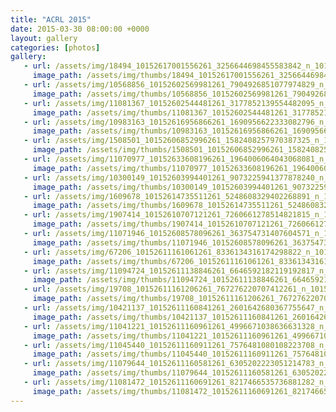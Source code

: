 ```yaml
---
title: "ACRL 2015"
date: 2015-03-30 08:00:00 +0000
layout: gallery
categories: [photos]
gallery:
   - url: /assets/img/18494_10152617001556261_3256644698455583842_n_10152617001556261.jpg
     image_path: /assets/img/thumbs/18494_10152617001556261_3256644698455583842_n_10152617001556261.png
   - url: /assets/img/10568856_10152602569981261_7904926851077974829_n_10152602569981261.jpg
     image_path: /assets/img/thumbs/10568856_10152602569981261_7904926851077974829_n_10152602569981261.png
   - url: /assets/img/11081367_10152602544481261_3177852139554482095_n_10152602544481261.jpg
     image_path: /assets/img/thumbs/11081367_10152602544481261_3177852139554482095_n_10152602544481261.png
   - url: /assets/img/10983163_10152616956866261_1690956622333082796_n_10152616956866261.jpg
     image_path: /assets/img/thumbs/10983163_10152616956866261_1690956622333082796_n_10152616956866261.png
   - url: /assets/img/1508501_10152606852996261_1582408257970387325_n_10152606852996261.jpg
     image_path: /assets/img/thumbs/1508501_10152606852996261_1582408257970387325_n_10152606852996261.png
   - url: /assets/img/11070977_10152633608196261_1964006064043068081_n_10152633608196261.jpg
     image_path: /assets/img/thumbs/11070977_10152633608196261_1964006064043068081_n_10152633608196261.png
   - url: /assets/img/10300149_10152603994401261_9073225941377878240_n_10152603994401261.jpg
     image_path: /assets/img/thumbs/10300149_10152603994401261_9073225941377878240_n_10152603994401261.png
   - url: /assets/img/1609678_10152614735511261_5248608329402268891_n_10152614735511261.jpg
     image_path: /assets/img/thumbs/1609678_10152614735511261_5248608329402268891_n_10152614735511261.png
   - url: /assets/img/1907414_10152610707121261_7260661278514821815_n_10152610707121261.jpg
     image_path: /assets/img/thumbs/1907414_10152610707121261_7260661278514821815_n_10152610707121261.png
   - url: /assets/img/11071946_10152608578096261_363754731407604571_n_10152608578096261.jpg
     image_path: /assets/img/thumbs/11071946_10152608578096261_363754731407604571_n_10152608578096261.png
   - url: /assets/img/67206_10152611161061261_8336134316174298822_n_10152611161061261.jpg
     image_path: /assets/img/thumbs/67206_10152611161061261_8336134316174298822_n_10152611161061261.png
   - url: /assets/img/11094724_10152611138846261_6646592182119192817_n_10152611138846261.jpg
     image_path: /assets/img/thumbs/11094724_10152611138846261_6646592182119192817_n_10152611138846261.png
   - url: /assets/img/19708_10152611161206261_767276220707412261_n_10152611161206261.jpg
     image_path: /assets/img/thumbs/19708_10152611161206261_767276220707412261_n_10152611161206261.png
   - url: /assets/img/10421137_10152611160841261_2601642680367755647_n_10152611160841261.jpg
     image_path: /assets/img/thumbs/10421137_10152611160841261_2601642680367755647_n_10152611160841261.png
   - url: /assets/img/11041221_10152611160961261_4996671038636631328_n_10152611160961261.jpg
     image_path: /assets/img/thumbs/11041221_10152611160961261_4996671038636631328_n_10152611160961261.png
   - url: /assets/img/11045440_10152611160911261_7576481080108223708_n_10152611160911261.jpg
     image_path: /assets/img/thumbs/11045440_10152611160911261_7576481080108223708_n_10152611160911261.png
   - url: /assets/img/11079644_10152611160581261_6305202223051214783_n_10152611160581261.jpg
     image_path: /assets/img/thumbs/11079644_10152611160581261_6305202223051214783_n_10152611160581261.png
   - url: /assets/img/11081472_10152611160691261_8217466535736881282_n_10152611160691261.jpg
     image_path: /assets/img/thumbs/11081472_10152611160691261_8217466535736881282_n_10152611160691261.png
---
```

